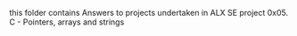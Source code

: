 this folder contains Answers to projects undertaken in ALX SE project 0x05. C - Pointers, arrays and strings
